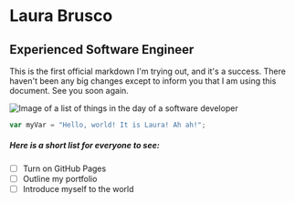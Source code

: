 # Laura Brusco

## Experienced Software Engineer

This is the first official markdown I'm trying out, and it's a success. There haven't been any big changes except to inform you that I am using this document. See you soon again.


![Image of a list of things in the day of a software developer](https://encrypted-tbn0.gstatic.com/images?q=tbn:ANd9GcSJZN0EpYmfgVxlrY75ULzCDVhPbWyfqPV42w&s)

``` javascript
var myVar = "Hello, world! It is Laura! Ah ah!";
```

##### Here is a short list for everyone to see:
- [ ] Turn on GitHub Pages
- [ ] Outline my portfolio
- [ ] Introduce myself to the world
